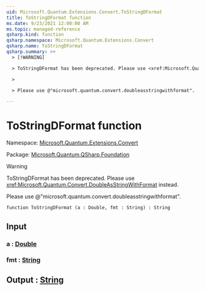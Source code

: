 ```yaml
---
uid: Microsoft.Quantum.Extensions.Convert.ToStringDFormat
title: ToStringDFormat function
ms.date: 9/23/2021 12:00:00 AM
ms.topic: managed-reference
qsharp.kind: function
qsharp.namespace: Microsoft.Quantum.Extensions.Convert
qsharp.name: ToStringDFormat
qsharp.summary: >+
  > [!WARNING]

  > ToStringDFormat has been deprecated. Please use <xref:Microsoft.Quantum.Convert.DoubleAsStringWithFormat> instead.

  >

  > Please use @"microsoft.quantum.convert.doubleasstringwithformat".

---
```


# ToStringDFormat function

Namespace: [Microsoft.Quantum.Extensions.Convert](xref:Microsoft.Quantum.Extensions.Convert)

Package: [Microsoft.Quantum.QSharp.Foundation](https://nuget.org/packages/Microsoft.Quantum.QSharp.Foundation)


> [!WARNING]
> ToStringDFormat has been deprecated. Please use <xref:Microsoft.Quantum.Convert.DoubleAsStringWithFormat> instead.
>
> Please use @"microsoft.quantum.convert.doubleasstringwithformat".



```qsharp
function ToStringDFormat (a : Double, fmt : String) : String
```


## Input

### a : [Double](xref:microsoft.quantum.qsharp.valueliterals#double-literals)




### fmt : [String](xref:microsoft.quantum.qsharp.valueliterals#string-literals)





## Output : [String](xref:microsoft.quantum.qsharp.valueliterals#string-literals)


